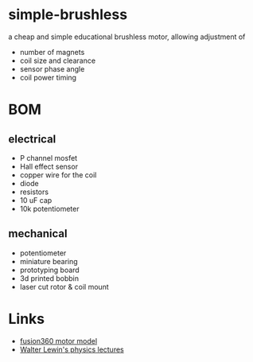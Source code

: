 # simple-brushless

a cheap and simple educational brushless motor, allowing adjustment of

* number of magnets
* coil size and clearance
* sensor phase angle
* coil power timing

# BOM

## electrical

* P channel mosfet
* Hall effect sensor
* copper wire for the coil
* diode
* resistors
* 10 uF cap
* 10k potentiometer

## mechanical

* potentiometer
* miniature bearing
* prototyping board
* 3d printed bobbin
* laser cut rotor & coil mount

# Links

* [fusion360 motor model](http://a360.co/1SrSSEC)
* [Walter Lewin's physics lectures](https://www.youtube.com/playlist?list=PLyQSN7X0ro2314mKyUiOILaOC2hk6Pc3j)

